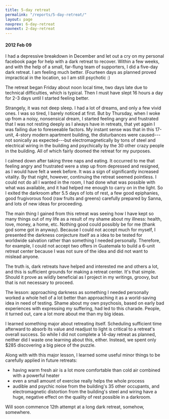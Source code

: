```yaml
---
title: 5-day retreat
permalink: "/reports/5-day-retreat/"
layout: page
navprev: 6-day-retreat
navnext: 2-day-retreat
---
```


#### 2012 Feb 09

I had a depressive breakdown in December and let out a cry on my personal facebook page for help with a dark retreat to recover. Within a few weeks, and with the help of a small, far-flung team of supporters, I did a five-day dark retreat. I am feeling much better. (Fourteen days as planned proved impractical in the location, so I am still psychotic :)

The retreat began Friday about noon local time, two days late due to technical difficulties, which is typical. Then I must have slept 16 hours a day for 2-3 days until I started feeling better.

Strangely, it was not deep sleep. I had a lot of dreams, and only a few vivid ones. I was so tired, I barely noticed at first. But by Thursday, when I woke up from a noisy, nonsensical dream, I started feeling angry and frustrated that I was not resting deeply as I always have in retreats, that yet again I was failing due to foreseeable factors. My instant sense was that in this 17-unit, 4-story modern apartment building, the disturbances were caused---not sonically as expected---but electromagnetically by tons of steel and electrical wiring in the building and psychically by the 30 other crazy people in the building. All of which fairly doomed the retreat for my purposes.

I calmed down after taking three naps and eating. It occurred to me that feeling angry and frustrated were a step up from depressed and resigned, as I would have felt a week before. It was a sign of significantly increased vitality. By that night, however, continuing the retreat seemed pointless. I could not do all I wanted in the room, I had done what was possible with what was available, and it had helped me enough to carry on in the light. So I exited the darkroom after 5.5 days of lots of rest, a few good epiphanies, good frugivorous food (raw fruits and greens) carefully prepared by Sanna, and lots of new ideas for proceeding.

The main thing I gained from this retreat was seeing how I have kept so many things out of my life as a result of my shame about my illness: health, love, money, a home, etc. Nothing good could possibly be for me (thank god some got in anyway). Because I could not accept much for myself, I presented the darkness conjecture itself as a idea to be tested for worldwide salvation rather than something I needed personally. Therefore, for example, I could not accept two offers in Guatemala to build a 6-unit retreat center because I was not sure of the idea and did not want to mislead anyone.

The truth is, dark retreats have helped and interested me and others a lot, and this is sufficient grounds for making a retreat center. It's that simple. Should it prove as wildly beneficial as I project in my writings, groovy, but that is not necessary to proceed.

The lesson: approaching darkness as something I needed personally worked a whole hell of a lot better than approaching it as a world-saving idea in need of testing. Shame about my own psychosis, based on early bad experiences with expressing my suffering, had led to this charade. People, it turned out, care a lot more about me than my big ideas.

I learned something major about retreating itself. Scheduling sufficient time afterward to absorb its value and readjust to light is critical to a retreat's overall success. So while I did not complete a 14-day retreat as planned, neither did I waste one learning about this, either. Instead, we spent only $285 discovering a big piece of the puzzle.

Along with with this major lesson, I learned some useful minor things to be carefully applied in future retreats:

* having warm fresh air is a lot more comfortable than cold air combined with a powerful heater
* even a small amount of exercise really helps the whole process
* audible and psychic noise from the building's 35 other occupants, and electromagnetic distortion from the building's steel and wiring have a huge, negative effect on the quality of rest possible in a darkroom.

Will soon commence 12th attempt at a long dark retreat, somehow, somewhere.

 

